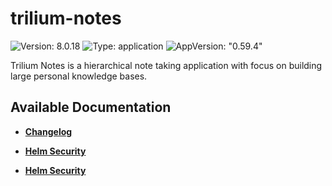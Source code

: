# trilium-notes

![Version: 8.0.18](https://img.shields.io/badge/Version-8.0.18-informational?style=flat-square) ![Type: application](https://img.shields.io/badge/Type-application-informational?style=flat-square) ![AppVersion: "0.59.4"](https://img.shields.io/badge/AppVersion-"0.59.4"-informational?style=flat-square)

Trilium Notes is a hierarchical note taking application with focus on building large personal knowledge bases.

## Available Documentation

- [**Changelog**](CHANGELOG)

- [**Helm Security**](container-security)

- [**Helm Security**](helm-security)

